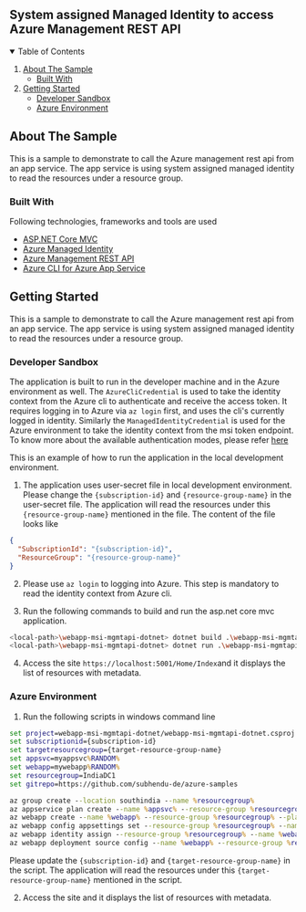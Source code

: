 ## System assigned Managed Identity to access Azure Management REST API
<!-- TABLE OF CONTENTS -->
<details open="open">
  <summary>Table of Contents</summary>
  <ol>
    <li>
      <a href="#about-the-sample">About The Sample</a>
       <ul>
            <li><a href="#built-with">Built With</a></li>
       </ul>
    </li>
    <li>
      <a href="#getting-started">Getting Started</a>
      <ul>
        <li><a href="#developer-sandbox">Developer Sandbox</a></li>
        <li><a href="#azure-environment">Azure Environment</a></li>
      </ul>
    </li>
  </ol>
</details>

## About The Sample

This is a sample to demonstrate to call the Azure management rest api from an app service. The app service is using system assigned managed identity to read the resources under a resource group.

### Built With

Following technologies, frameworks and tools are used
* [ASP.NET Core MVC](https://dotnet.microsoft.com/apps/aspnet)
* [Azure Managed Identity](https://docs.microsoft.com/en-us/azure/active-directory/managed-identities-azure-resources/overview)
* [Azure Management REST API](https://github.com/Azure/azure-sdk-for-net)
* [Azure CLI for Azure App Service](https://docs.microsoft.com/en-us/cli/azure/webapp?view=azure-cli-latest)

## Getting Started

This is a sample to demonstrate to call the Azure management rest api from an app service. The app service is using system assigned managed identity to read the resources under a resource group.

### Developer Sandbox

The application is built to run in the developer machine and in the Azure environment as well. The ```AzureCliCredential``` is used to take the identity context from the Azure cli to authenticate and receive the access token. It requires logging in to Azure via ```az login``` first, and uses the cli's currently logged in identity. Similarly the ```ManagedIdentityCredential``` is used for the Azure environment to take the identity context from the msi token endpoint. To know more about the available authentication modes, please refer [here](https://docs.microsoft.com/en-us/dotnet/api/overview/azure/identity-readme)

This is an example of how to run the application in the local development environment.

1. The application uses user-secret file in local development environment. Please change the ```{subscription-id}``` and ```{resource-group-name}``` in the user-secret file. The application will read the resources under this ```{resource-group-name}``` mentioned in the file. The content of the file looks like

```json
{
  "SubscriptionId": "{subscription-id}",
  "ResourceGroup": "{resource-group-name}"
}
```

2. Please use  ```az login``` to logging into Azure. This step is mandatory to read the identity context from Azure cli.

3. Run the following commands to build and run the asp.net core mvc application.

 ```sh
<local-path>\webapp-msi-mgmtapi-dotnet> dotnet build .\webapp-msi-mgmtapi-dotnet.csproj -c Release
<local-path>\webapp-msi-mgmtapi-dotnet> dotnet run .\webapp-msi-mgmtapi-dotnet.csproj -c Release 
```

4. Access the site ```https://localhost:5001/Home/Index```and it displays the list of resources with metadata.

### Azure Environment

1. Run the following scripts in windows command line

```bat
set project=webapp-msi-mgmtapi-dotnet/webapp-msi-mgmtapi-dotnet.csproj
set subscriptionid={subscription-id}
set targetresourcegroup={target-resource-group-name}
set appsvc=myappsvc%RANDOM%
set webapp=mywebapp%RANDOM%
set resourcegroup=IndiaDC1
set gitrepo=https://github.com/subhendu-de/azure-samples

az group create --location southindia --name %resourcegroup%
az appservice plan create --name %appsvc% --resource-group %resourcegroup% --sku FREE
az webapp create --name %webapp% --resource-group %resourcegroup% --plan %appsvc%
az webapp config appsettings set --resource-group %resourcegroup% --name %webapp% --settings SubscriptionId=%subscriptionid% ResourceGroup=%targetresourcegroup% PROJECT=%project%
az webapp identity assign --resource-group %resourcegroup% --name %webapp% --role reader --scope /subscriptions/%subscriptionid%/%targetresourcegroup%
az webapp deployment source config --name %webapp% --resource-group %resourcegroup% --repo-url %gitrepo% --branch main --manual-integration
```

Please update the ```{subscription-id}``` and ```{target-resource-group-name}``` in the script. The application will read the resources under this ```{target-resource-group-name}``` mentioned in the script.

2. Access the site and it displays the list of resources with metadata.
